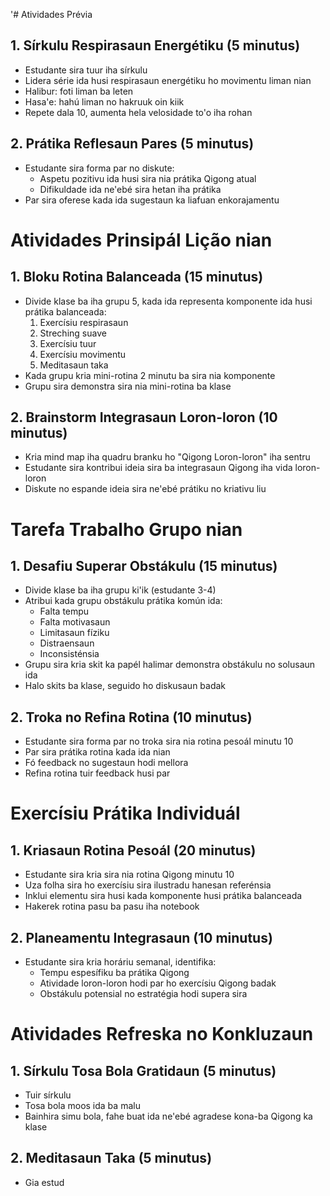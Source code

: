 '# Atividades Prévia

## 1. Sírkulu Respirasaun Energétiku (5 minutus)
- Estudante sira tuur iha sírkulu
- Lidera série ida husi respirasaun energétiku ho movimentu liman nian
- Halibur: foti liman ba leten
- Hasa'e: hahú liman no hakruuk oin kiik
- Repete dala 10, aumenta hela velosidade to'o iha rohan

## 2. Prátika Reflesaun Pares (5 minutus)
- Estudante sira forma par no diskute:
  * Aspetu pozitivu ida husi sira nia prátika Qigong atual
  * Difikuldade ida ne'ebé sira hetan iha prátika
- Par sira oferese kada ida sugestaun ka liafuan enkorajamentu

# Atividades Prinsipál Lição nian

## 1. Bloku Rotina Balanceada (15 minutus)
- Divide klase ba iha grupu 5, kada ida representa komponente ida husi prátika balanceada:
  1. Exercísiu respirasaun
  2. Streching suave
  3. Exercísiu tuur
  4. Exercísiu movimentu
  5. Meditasaun taka
- Kada grupu kria mini-rotina 2 minutu ba sira nia komponente
- Grupu sira demonstra sira nia mini-rotina ba klase

## 2. Brainstorm Integrasaun Loron-loron (10 minutus)
- Kria mind map iha quadru branku ho "Qigong Loron-loron" iha sentru
- Estudante sira kontribui ideia sira ba integrasaun Qigong iha vida loron-loron
- Diskute no espande ideia sira ne'ebé prátiku no kriativu liu

# Tarefa Trabalho Grupo nian

## 1. Desafiu Superar Obstákulu (15 minutus)
- Divide klase ba iha grupu ki'ik (estudante 3-4)
- Atribui kada grupu obstákulu prátika komún ida:
  * Falta tempu
  * Falta motivasaun
  * Limitasaun fíziku
  * Distraensaun
  * Inconsisténsia
- Grupu sira kria skit ka papél halimar demonstra obstákulu no solusaun ida
- Halo skits ba klase, seguido ho diskusaun badak

## 2. Troka no Refina Rotina (10 minutus)
- Estudante sira forma par no troka sira nia rotina pesoál minutu 10
- Par sira prátika rotina kada ida nian
- Fó feedback no sugestaun hodi mellora
- Refina rotina tuir feedback husi par

# Exercísiu Prátika Individuál

## 1. Kriasaun Rotina Pesoál (20 minutus)
- Estudante sira kria sira nia rotina Qigong minutu 10
- Uza folha sira ho exercísiu sira ilustradu hanesan referénsia
- Inklui elementu sira husi kada komponente husi prátika balanceada
- Hakerek rotina pasu ba pasu iha notebook

## 2. Planeamentu Integrasaun (10 minutus)
- Estudante sira kria horáriu semanal, identifika:
  * Tempu espesífiku ba prátika Qigong
  * Atividade loron-loron hodi par ho exercísiu Qigong badak
  * Obstákulu potensial no estratégia hodi supera sira

# Atividades Refreska no Konkluzaun

## 1. Sírkulu Tosa Bola Gratidaun (5 minutus)
- Tuir sírkulu
- Tosa bola moos ida ba malu
- Bainhira simu bola, fahe buat ida ne'ebé agradese kona-ba Qigong ka klase

## 2. Meditasaun Taka (5 minutus)
- Gia estud